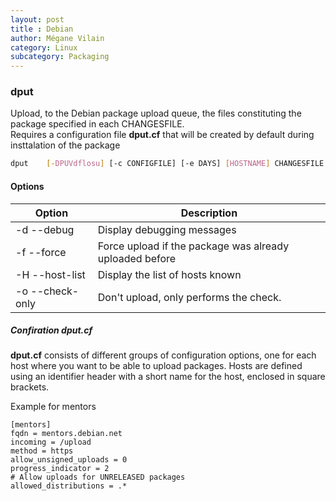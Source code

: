 ```yaml
---
layout: post
title : Debian
author: Mégane Vilain
category: Linux
subcategory: Packaging
---
```


### dput

Upload, to the Debian package upload queue, the files constituting the package specified in each CHANGESFILE. <br>
Requires a configuration file **dput.cf** that will be created by default during insttalation of the package

```bash 
dput	[-DPUVdflosu] [-c CONFIGFILE] [-e DAYS] [HOSTNAME] CHANGESFILE
```

#### Options 

|Option|Description|
|---|---|
|-d --debug|Display debugging messages|
|-f --force|Force upload if the package was already uploaded before|
|-H --host-list|Display the list of hosts known|
|-o --check-only|Don't upload, only performs the check.|


##### Confiration dput.cf

**dput.cf** consists of different groups of configuration options, one for each host where you want to be able to upload packages. Hosts are defined using an identifier header with a short name for the host, enclosed in square brackets.

Example for mentors
```
[mentors]
fqdn = mentors.debian.net
incoming = /upload
method = https
allow_unsigned_uploads = 0
progress_indicator = 2
# Allow uploads for UNRELEASED packages
allowed_distributions = .*
```
